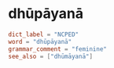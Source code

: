 # dhūpāyanā

``` toml
dict_label = "NCPED"
word = "dhūpāyanā"
grammar_comment = "feminine"
see_also = ["dhūmāyanā"]
```

